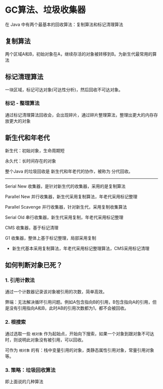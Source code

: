 # GC算法、垃圾收集器

在 Java 中有两个最基本的回收算法：复制算法和标记清理算法

## 复制算法

两个区域A和B，初始对象在A，继续存活的对象被转移到B。为新生代最常用的算法

## 标记清理算法

一块区域，标记可达对象(可达性分析)，然后回收不可达对象。

### 标记 - 整理算法

通过标记清理算法回收会，会出现碎片，通过碎片整理算法，整理出更大的内存存放更大的对象

## 新生代和年老代

新生代：初始对象，生命周期短

永久代：长时间存在的对象

整个Java 的垃圾回收是 新生代和年老代的协作，被称为 分代回收。

------

Serial New 收集器，是针对新生代的收集器，采用的是复制算法

Parallel New 并行收集器，新生代采用复制算法，年老代采用标记整理

Parallel Scavenge 并行收集器，针对新生代，采用复制收集算法

Serial Old 串行收集器，新生代采用复制，年老代采用标记整理

CMS 收集器，基于标记清理

G1 收集器，整体上基于标记整理，局部采用复制

- 新生代基本采用复制算法，年老代采用标记整理算法，CMS采用标记清理

## 如何判断对象已死？

### 1. 引用计数法

通过一个计数器记录该对象被引用的次数，简单高效。

弊端：无法解决循环引用问题。例如A包含指向B的引用，B包含指向A的引用，但是没有引用指向A和B，此时AB的引用次数都为1，都不会被回收。

### 2. 根搜索

通过选取一些 `根对象` 作为起始点，开始向下搜索，如果一个对象到跟对象不可达时，则说明此对象没有被引用，可以回收。

可作为 `根对象` 的有：栈中变量引用的对象，类静态属性引用对象，常量引用对象等。

### 3. 策略：垃圾回收算法

即上面说的几种算法